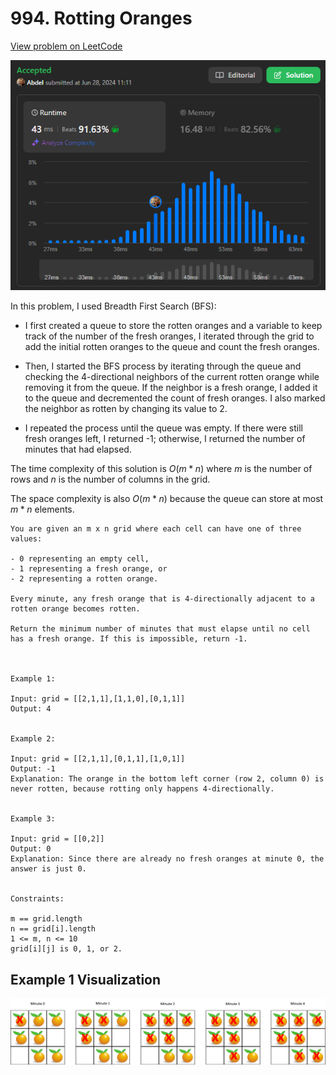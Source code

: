 # 994. Rotting Oranges

[View problem on LeetCode](https://leetcode.com/problems/rotting-oranges/)

![Submission](image.png)

In this problem, I used Breadth First Search (BFS):

- I first created a queue to store the rotten oranges and a variable to keep track of the number of the fresh oranges, I iterated through the grid to add the initial rotten oranges to the queue and count the fresh oranges.

- Then, I started the BFS process by iterating through the queue and checking the 4-directional neighbors of the current rotten orange while removing it from the queue. If the neighbor is a fresh orange, I added it to the queue and decremented the count of fresh oranges. I also marked the neighbor as rotten by changing its value to 2.

- I repeated the process until the queue was empty. If there were still fresh oranges left, I returned -1; otherwise, I returned the number of minutes that had elapsed.

The time complexity of this solution is $O(m*n)$ where $m$ is the number of rows and $n$ is the number of columns in the grid.

The space complexity is also $O(m*n)$ because the queue can store at most $m*n$ elements.

```
You are given an m x n grid where each cell can have one of three values:

- 0 representing an empty cell,
- 1 representing a fresh orange, or
- 2 representing a rotten orange.

Every minute, any fresh orange that is 4-directionally adjacent to a rotten orange becomes rotten.

Return the minimum number of minutes that must elapse until no cell has a fresh orange. If this is impossible, return -1.



Example 1:

Input: grid = [[2,1,1],[1,1,0],[0,1,1]]
Output: 4


Example 2:

Input: grid = [[2,1,1],[0,1,1],[1,0,1]]
Output: -1
Explanation: The orange in the bottom left corner (row 2, column 0) is never rotten, because rotting only happens 4-directionally.


Example 3:

Input: grid = [[0,2]]
Output: 0
Explanation: Since there are already no fresh oranges at minute 0, the answer is just 0.


Constraints:

m == grid.length
n == grid[i].length
1 <= m, n <= 10
grid[i][j] is 0, 1, or 2.
```

## Example 1 Visualization

![Example 1](image-1.png)
